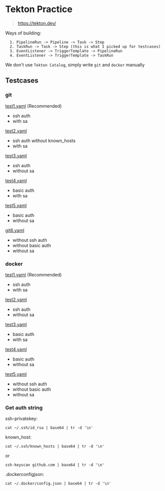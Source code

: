 # Tekton Practice

> https://tekton.dev/

Ways of building:

```
  1. PipelineRun -> Pipeline -> Task -> Step
  2. TaskRun -> Task -> Step (this is what I picked up for testcases)
  3. EventListener -> TriggerTemplate -> PipelineRun
  4. EventListener -> TriggerTemplate -> TaskRun
```

We don't use `Tekton Catalog`, simply write `git` and `docker` manually

## Testcases

### git

[test1.yaml](git/test1.yaml) (Recommended)

- ssh auth
- with sa

[test2.yaml](git/test2.yaml)

- ssh auth without known_hosts
- with sa

[test3.yaml](git/test3.yaml)

- ssh auth
- without sa

[test4.yaml](git/test4.yaml)

- basic auth
- with sa

[test5.yaml](git/test5.yaml)

- basic auth
- without sa

[git6.yaml](git/test6.yaml)

- without ssh auth
- without basic auth 
- without sa

### docker

[test1.yaml](docker/test1.yaml) (Recommended)

- ssh auth
- with sa

[test2.yaml](docker/test2.yaml)

- ssh auth
- without sa

[test3.yaml](docker/test3.yaml)

- basic auth
- with sa

[test4.yaml](docker/test4.yaml)

- basic auth
- without sa

[test5.yaml](docker/test5.yaml)

- without ssh auth
- without basic auth
- without sa

### Get auth string

ssh-privatekey:

```
cat ~/.ssh/id_rsa | base64 | tr -d '\n'
```

known_host:

```
cat ~/.ssh/known_hosts | base64 | tr -d '\n'
```
or
```
ssh-keyscan github.com | base64 | tr -d '\n'
```

.dockerconfigjson:

```
cat ~/.docker/config.json | base64 | tr -d '\n'
```
